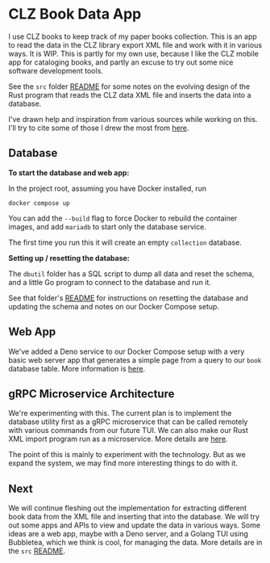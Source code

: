 # CLZ Book Data App

I use CLZ books to keep track of my paper books collection.
This is an app to read the data in the CLZ library export XML
file and work with it in various ways. It is WIP. This is partly
for my own use, because I like the CLZ mobile app for cataloging
books, and partly an excuse to try out some nice software
development tools.

See the `src` folder [README](src/README.md) for some notes on
the evolving design of the Rust program that reads the CLZ data XML
file and inserts the data into a database.

I've drawn help and inspiration from various sources while working
on this. I'll try to cite some of those I drew the most from [here](Credits.md).

## Database

**To start the database and web app:**

In the project root, assuming you have Docker installed, run

```shell
docker compose up
```

You can add the `--build` flag to force Docker to rebuild the container images,
and add `mariadb` to start only the database service.

The first time you run this it will create an empty `collection` database.

**Setting up / resetting the database:**

The `dbutil` folder has a SQL script to dump all data and reset the
schema, and a little Go program to connect to the database and run it.

See that folder's [README](dbutil/README.md) for instructions on
resetting the database and updating the schema and notes on our
Docker Compose setup.

## Web App

We've added a Deno service to our Docker Compose setup with a very
basic web server app that generates a simple page from a query to our
`book` database table. More information is [here](webapp/README.md).

## gRPC Microservice Architecture

We're experimenting with this. The current plan is to implement the database
utility first as a gRPC microservice that can be called remotely with various
commands from our future TUI. We can also make our Rust XML import program
run as a microservice. More details are [here](dbutil/README.md).

The point of this is mainly to experiment with the technology. But as we expand
the system, we may find more interesting things to do with it.

## Next

We will continue fleshing out the implementation for extracting different
book data from the XML file and inserting that into the database. We will
try out some apps and APIs to view and update the data in various ways.
Some ideas are a web app, maybe with a Deno server, and a Golang TUI
using Bubbletea, which we think is cool, for managing the data.
More details are in the `src` [README](src/README.md).

